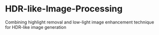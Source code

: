 # HDR-like-Image-Processing
Combining highlight removal and low-light image enhancement technique for HDR-like image generation
